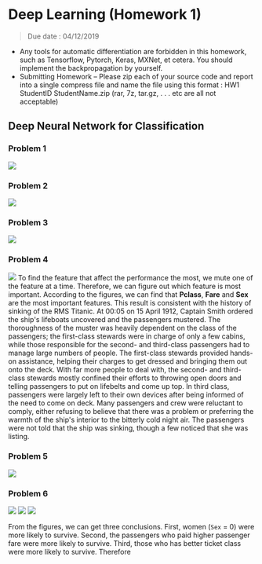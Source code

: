 # Deep Learning (Homework 1)
> Due date : 04/12/2019

- Any tools for automatic differentiation are forbidden in this homework, such as Tensorflow, Pytorch, Keras, MXNet, et cetera. You should implement the backpropagation by yourself.
- Submitting Homework – Please zip each of your source code and report into a single compress file and name the file using this format : HW1 StudentID StudentName.zip (rar, 7z, tar.gz, . . . etc are all not acceptable)

## Deep Neural Network for Classification

### Problem 1
![](/result/prob1.png)

### Problem 2
![](/result/prob2.png)

### Problem 3
![](/result/prob3_compared.png)

### Problem 4
![](/result/prob4.png)
To find the feature that affect the performance the most, we mute one of the feature at a time. Therefore, we can figure out which feature is most important. According to the figures, we can find that **Pclass**, **Fare** and **Sex** are the most important features. This result is consistent with the history of sinking of the RMS Titanic. 
At 00:05 on 15 April 1912, Captain Smith ordered the ship's lifeboats uncovered and the passengers mustered. The thoroughness of the muster was heavily dependent on the class of the passengers; the first-class stewards were in charge of only a few cabins, while those responsible for the second- and third-class passengers had to manage large numbers of people. The first-class stewards provided hands-on assistance, helping their charges to get dressed and bringing them out onto the deck. With far more people to deal with, the second- and third-class stewards mostly confined their efforts to throwing open doors and telling passengers to put on lifebelts and come up top. In third class, passengers were largely left to their own devices after being informed of the need to come on deck. Many passengers and crew were reluctant to comply, either refusing to believe that there was a problem or preferring the warmth of the ship's interior to the bitterly cold night air. The passengers were not told that the ship was sinking, though a few noticed that she was listing.

### Problem 5
![](/result/prob5_compared.png)

### Problem 6
![](/result/prob6_Fare.png)
![](/result/prob6_Pclass.png)
![](/result/prob6_Sex.png)

From the figures, we can get three conclusions. First, women (`Sex` = 0) were more likely to survive. Second, the passengers who paid higher passenger fare were more likely to survive. Third, those who has better ticket class were more likely to survive. 
Therefore